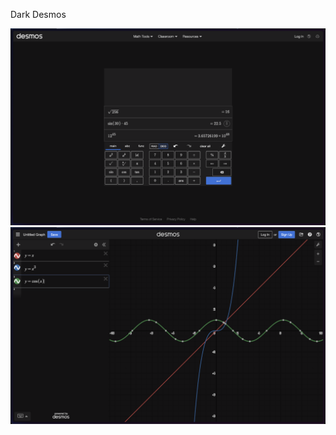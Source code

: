 Dark Desmos

![scientific](https://github.com/finnmprice/DarkDesmos/blob/main/images/scientific.png?raw=true)
![graphing](https://github.com/finnmprice/DarkDesmos/blob/main/images/graphing.png?raw=true)
